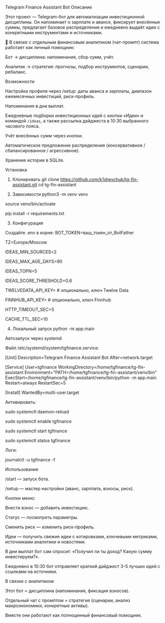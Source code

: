 Telegram Finance Assistant Bot
Описание

Этот проект — Telegram-бот для автоматизации инвестиционной дисциплины.
Он напоминает о зарплате и авансе, фиксирует внесённые суммы, предлагает базовое распределение и ежедневно выдаёт идеи с конкретными инструментами и источниками.

📌 В связке с отдельным финансовым аналитиком (чат-промпт) система работает как личный помощник:

Бот → дисциплина: напоминания, сбор сумм, учёт.

Аналитик → стратегия: прогнозы, подбор инструментов, сценарии, ребаланс.

Возможности

Настройка профиля через /setup: даты аванса и зарплаты, диапазон ежемесячных инвестиций, риск-профиль.

Напоминания в дни выплат.

Ежедневные подборки инвестиционных идей с кнопки «Идеи» и командой `/ideas`, а также рассылка дайджеста в 10:30 выбранного часового пояса.

Учёт внесённых сумм через кнопки.

Автоматическое предложение распределения (консервативное / сбалансированное / агрессивное).

Хранение истории в SQLite.

Установка
1. Клонировать
git clone https://github.com/k1shevchuk/tg-fin-assistant.git
cd tg-fin-assistant

2. Зависимости
python3 -m venv venv

source venv/bin/activate

pip install -r requirements.txt

3. Конфигурация

Создайте .env в корне:
BOT_TOKEN=ваш_токен_от_BotFather

TZ=Europe/Moscow

IDEAS_MIN_SOURCES=2

IDEAS_MAX_AGE_DAYS=90

IDEAS_TOPN=5

IDEAS_SCORE_THRESHOLD=0.6

TWELVEDATA_API_KEY= # опционально, ключ Twelve Data

FINNHUB_API_KEY=    # опционально, ключ Finnhub

HTTP_TIMEOUT_SEC=5

CACHE_TTL_SEC=10

4. Локальный запуск
python -m app.main

Автозапуск через systemd

Файл /etc/systemd/system/tgfinance.service:

[Unit]
Description=Telegram Finance Assistant Bot
After=network.target

[Service]
User=tgfinance
WorkingDirectory=/home/tgfinance/tg-fin-assistant
Environment="PATH=/home/tgfinance/tg-fin-assistant/venv/bin"
ExecStart=/home/tgfinance/tg-fin-assistant/venv/bin/python -m app.main
Restart=always
RestartSec=5

[Install]
WantedBy=multi-user.target


Активировать:

sudo systemctl daemon-reload

sudo systemctl enable tgfinance

sudo systemctl start tgfinance

sudo systemctl status tgfinance


Логи:

journalctl -u tgfinance -f

Использование

/start — запуск бота.

/setup — мастер настройки (аванс, зарплата, взносы, риск).

Кнопки меню:

Внести взнос — добавить инвестицию.

Статус — посмотреть параметры.

Сменить риск — изменить риск-профиль.

Идеи — получить свежие идеи с котировками, ключевыми метриками, источниками аналитики и новостями.

В дни выплат бот сам спросит: «Получил ли ты доход? Какую сумму инвестируем?».

Ежедневно в 10:30 бот отправляет краткий дайджест 3–5 лучших идей с ссылками на источники.

В связке с аналитиком

Этот бот = дисциплина (напоминания, фиксация взносов).

Отдельный чат с промптом = стратегия (сценарии, анализ макроэкономики, конкретные активы).

Вместе они работают как полноценный финансовый помощник.

